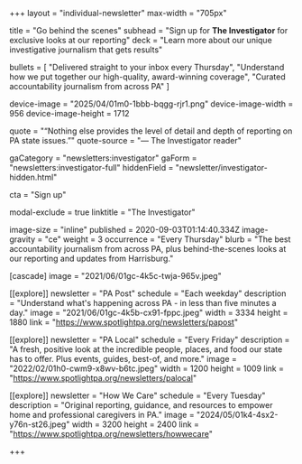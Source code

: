 +++
layout = "individual-newsletter"
max-width = "705px"

title = "Go behind the scenes"
subhead = "Sign up for **The Investigator** for exclusive looks at our reporting"
deck = "Learn more about our unique investigative journalism that gets results"

bullets = [
  "Delivered straight to your inbox every Thursday",
  "Understand how we put together our high-quality, award-winning coverage",
  "Curated accountability journalism from across PA"
]

device-image = "2025/04/01m0-1bbb-bqgg-rjr1.png"
device-image-width = 956
device-image-height = 1712

quote = "“Nothing else provides the level of detail and depth of reporting on PA state issues.”"
quote-source = "— The Investigator reader"

gaCategory = "newsletters:investigator"
gaForm = "newsletters:investigator-full"
hiddenField = "newsletter/investigator-hidden.html"

cta = "Sign up"

modal-exclude = true
linktitle = "The Investigator"

image-size = "inline" 
published = 2020-09-03T01:14:40.334Z 
image-gravity = "ce" 
weight = 3 
occurrence = "Every Thursday"
blurb = "The best accountability journalism from across PA, plus behind-the-scenes looks at our reporting and updates from Harrisburg."

[cascade] 
image = "2021/06/01gc-4k5c-twja-965v.jpeg" 

[[explore]]
newsletter = "PA Post"
schedule = "Each weekday"
description = "Understand what's happening across PA - in less than five minutes a day."
image = "2021/06/01gc-4k5b-cx91-fppc.jpeg"
width = 3334
height = 1880
link = "https://www.spotlightpa.org/newsletters/papost"

[[explore]]
newsletter = "PA Local"
schedule = "Every Friday"
description = "A fresh, positive look at the incredible people, places, and food our state has to offer. Plus events, guides, best-of, and more."
image = "2022/02/01h0-cwm9-x8wv-b6tc.jpeg"
width = 1200
height = 1009
link = "https://www.spotlightpa.org/newsletters/palocal"

[[explore]]
newsletter = "How We Care"
schedule = "Every Tuesday"
description = "Original reporting, guidance, and resources to empower home and professional caregivers in PA."
image = "2024/05/01k4-4sx2-y76n-st26.jpeg"
width = 3200
height = 2400
link = "https://www.spotlightpa.org/newsletters/howwecare"



+++

